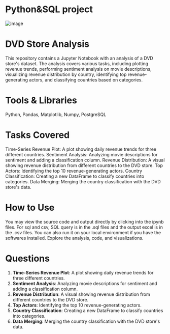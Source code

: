 # Python&SQL project
 ![image](https://github.com/franco05hk/Python-SQL-project/assets/71271948/5a7c3189-b8ef-475d-90b7-149c176c5e63)

# DVD Store Analysis
This repository contains a Jupyter Notebook with an analysis of a DVD store's dataset. The analysis covers various tasks, including plotting revenue trends, performing sentiment analysis on movie descriptions, visualizing revenue distribution by country, identifying top revenue-generating actors, and classifying countries based on categories.

# Tools & Libraries
Python, Pandas, Matplotlib, Numpy, PostgreSQL

# Tasks Covered
Time-Series Revenue Plot: A plot showing daily revenue trends for three different countries.
Sentiment Analysis: Analyzing movie descriptions for sentiment and adding a classification column.
Revenue Distribution: A visual showing revenue distribution from different countries to the DVD store.
Top Actors: Identifying the top 10 revenue-generating actors.
Country Classification: Creating a new DataFrame to classify countries into categories.
Data Merging: Merging the country classification with the DVD store's data.

# How to Use
You may view the source code and output directly by clicking into the ipynb files.
For sql and csv, SQL query is in the .sql files and the output excel is in the .csv files.
You can also run it on your local environment if you have the softwares installed.
Explore the analysis, code, and visualizations.

# Questions
1. **Time-Series Revenue Plot**: A plot showing daily revenue trends for three different countries.
2. **Sentiment Analysis**: Analyzing movie descriptions for sentiment and adding a classification column.
3. **Revenue Distribution**: A visual showing revenue distribution from different countries to the DVD store.
4. **Top Actors**: Identifying the top 10 revenue-generating actors.
5. **Country Classification**: Creating a new DataFrame to classify countries into categories.
6. **Data Merging**: Merging the country classification with the DVD store's data.

